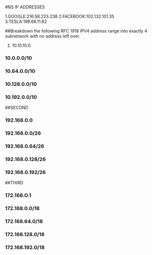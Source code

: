 #NS IP ADDRESSES

1.GOOGLE:216.58.223.238
2.FACEBOOK:102.132.101.35
3.TESLA:199.66.11.62



##Breakdown the following RFC 1918 IPV4 address range into exactly 4 subnetwork with no address left over.

1. 10.10.10.0
### 10.0.0.0/10

### 10.64.0.0/10

### 10.128.0.0/10

### 10.192.0.0/10



##SECOND

### 192.168.0.0

### 192.168.0.0/26

### 192.168.0.64/26

### 192.168.0.128/26

### 192.168.0.192/26

##THIRD

### 172.168.O.1

### 172.168.0.0/18

### 172.168.64.0/18

### 172.168.128.0/18

### 172.168.192.0/18